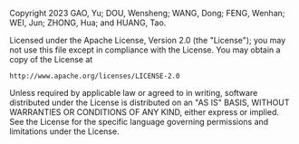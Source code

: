 Copyright 2023 GAO, Yu; DOU, Wensheng; WANG, Dong; FENG, Wenhan; WEI,
Jun; ZHONG, Hua; and HUANG, Tao.

Licensed under the Apache License, Version 2.0 (the "License"); you
may not use this file except in compliance with the License. You may
obtain a copy of the License at

    http://www.apache.org/licenses/LICENSE-2.0

Unless required by applicable law or agreed to in writing, software
distributed under the License is distributed on an "AS IS" BASIS,
WITHOUT WARRANTIES OR CONDITIONS OF ANY KIND, either express or
implied. See the License for the specific language governing
permissions and limitations under the License.